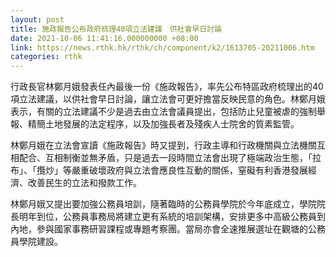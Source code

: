 ```yaml
---
layout: post
title: 施政報告公布政府梳理40項立法建議　供社會早日討論
date: 2021-10-06 11:41:16.000000000 +08:00
link: https://news.rthk.hk/rthk/ch/component/k2/1613705-20211006.htm
categories: rthk
---
```


行政長官林鄭月娥發表任內最後一份《施政報告》，率先公布特區政府梳理出的40項立法建議，以供社會早日討論，讓立法會可更好擔當反映民意的角色。林鄭月娥表示，有關的立法建議不少是過去由立法會議員提出，包括防止兒童被虐的強制舉報、精簡土地發展的法定程序，以及加強長者及殘疾人士院舍的質素監管。

林鄭月娥在立法會宣讀《施政報告》時又提到，行政主導和行政機關與立法機關互相配合、互相制衡並無矛盾，只是過去一段時間立法會出現了極端政治生態，「拉布」、「攬炒」等嚴重破壞政府與立法會應良性互動的關係，窒礙有利香港發展經濟、改善民生的立法和撥款工作。

林鄭月娥又提出要加強公務員培訓，隨著臨時的公務員學院於今年底成立，學院院長明年到位，公務員事務局將建立更有系統的培訓架構，安排更多中高級公務員到內地，參與國家事務研習課程或專題考察團。當局亦會全速推展選址在觀塘的公務員學院建設。
